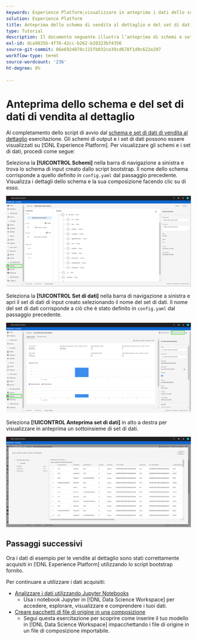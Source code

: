 ```yaml
---
keywords: Experience Platform;visualizzare in anteprima i dati dello schema;Data Science Workspace;argomenti comuni
solution: Experience Platform
title: Anteprima dello schema di vendita al dettaglio e del set di dati
type: Tutorial
description: Il documento seguente illustra l’anteprima di schemi e set di dati su Adobe Experience Platform.
exl-id: dca9835b-4f76-42cc-b262-b20323bf4356
source-git-commit: 86e6924078c115fb032ce39cd678f1d9c622e297
workflow-type: tm+mt
source-wordcount: '236'
ht-degree: 0%

---
```


# Anteprima dello schema e del set di dati di vendita al dettaglio

Al completamento dello script di avvio dal [schema e set di dati di vendita al dettaglio](./create-retails-sales-dataset.md) esercitazione. Gli schemi di output e i set di dati possono essere visualizzati su [!DNL Experience Platform]. Per visualizzare gli schemi e i set di dati, procedi come segue:

Seleziona la **[!UICONTROL Schemi]** nella barra di navigazione a sinistra e trova lo schema di input creato dallo script bootstrap. Il nome dello schema corrisponde a quello definito in `config.yaml` dal passaggio precedente. Visualizza i dettagli dello schema e la sua composizione facendo clic su di esso.

![](../images/models-recipes/access-data/schema.PNG)

Seleziona la **[!UICONTROL Set di dati]** nella barra di navigazione a sinistra e apri il set di dati di input creato selezionando il nome del set di dati. Il nome del set di dati corrisponde a ciò che è stato definito in `config.yaml` dal passaggio precedente.

![](../images/models-recipes/access-data/dataset.PNG)

Seleziona **[!UICONTROL Anteprima set di dati]** in alto a destra per visualizzare in anteprima un sottoinsieme di set di dati.

![](../images/models-recipes/access-data/preview.PNG)

## Passaggi successivi

Ora i dati di esempio per le vendite al dettaglio sono stati correttamente acquisiti in [!DNL Experience Platform] utilizzando lo script bootstrap fornito.

Per continuare a utilizzare i dati acquisiti:
- [Analizzare i dati utilizzando Jupyter Notebooks](../jupyterlab/analyze-your-data.md)
   - Usa i notebook Jupyter in [!DNL Data Science Workspace] per accedere, esplorare, visualizzare e comprendere i tuoi dati.
- [Creare pacchetti di file di origine in una composizione](./package-source-files-recipe.md)
   - Segui questa esercitazione per scoprire come inserire il tuo modello in [!DNL Data Science Workspace] impacchettando i file di origine in un file di composizione importabile.
